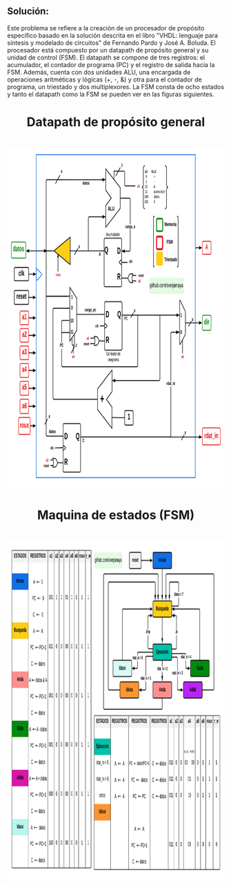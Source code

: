 ## Solución:

Este problema se refiere a la creación de un procesador de propósito específico basado en la solución descrita en el libro "VHDL: lenguaje para síntesis y modelado de circuitos" de Fernando Pardo y José A. Boluda. El procesador está compuesto por un datapath de propósito general y su unidad de control (FSM). El datapath se compone de tres registros: el acumulador, el contador de programa (PC) y el registro de salida hacia la FSM. Además, cuenta con dos unidades ALU, una encargada de operaciones aritméticas y lógicas (+, -, &) y otra para el contador de programa, un triestado y dos multiplexores. La FSM consta de ocho estados y tanto el datapath como la FSM se pueden ver en las figuras siguientes.

<h1 align="center">
 Datapath de propósito general 
 <h1 align="center"> <a href="https://github.com/overjamaya/verilog_designs/tree/main" target="_blank"> <img src="/Problema_2/Imagenes/Datapath_.png" width="931" height="791"/></a> </h1>  </h1>
 
 <h1 align="center">
 Maquina de estados (FSM)
 <h1 align="center"> <a href="https://github.com/overjamaya/verilog_designs/tree/main" target="_blank"> <img src="/Problema_2/Imagenes/FSM.png" width="1156" height="789"/></a> </h1>  </h1>
